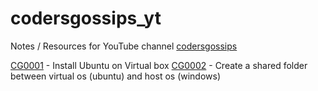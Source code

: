 # codersgossips_yt

Notes / Resources for YouTube channel [codersgossips](https://www.youtube.com/@codersgossips)

[CG0001](CG0001) - Install Ubuntu on Virtual box
[CG0002](CG0002) - Create a shared folder between virtual os (ubuntu) and host os (windows)
